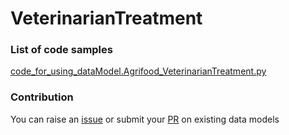 # VeterinarianTreatment

### List of code samples 

<!-- 50-List of code -->

<!-- [code entry](link) -->
[code_for_using_dataModel.Agrifood_VeterinarianTreatment.py](https://github.com/smart-data-models/dataModel.Agrifood/blob/master/VeterinarianTreatment/code/code_for_using_dataModel.Agrifood_VeterinarianTreatment.py)


<!-- /50-List of code -->

### Contribution
You can raise an [issue](https://github.com/smart-data-models/dataModel.Agrifood/issues) or submit your [PR](https://github.com/smart-data-models/dataModel.Agrifood/pulls) on existing data models
